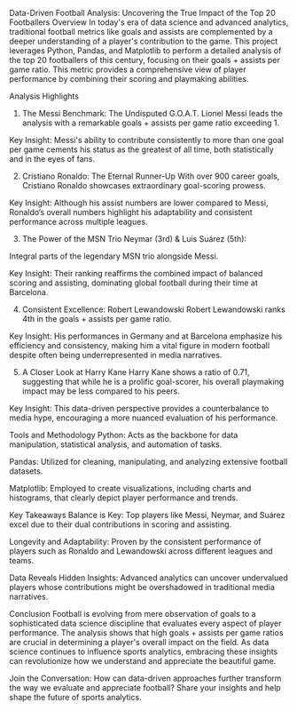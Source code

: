 Data-Driven Football Analysis: Uncovering the True Impact of the Top 20 Footballers
Overview
In today's era of data science and advanced analytics, traditional football metrics like goals and assists are complemented by a deeper understanding of a player's contribution to the game. This project leverages Python, Pandas, and Matplotlib to perform a detailed analysis of the top 20 footballers of this century, focusing on their goals + assists per game ratio. This metric provides a comprehensive view of player performance by combining their scoring and playmaking abilities.

Analysis Highlights
1. The Messi Benchmark: The Undisputed G.O.A.T.
Lionel Messi leads the analysis with a remarkable goals + assists per game ratio exceeding 1.

Key Insight: Messi's ability to contribute consistently to more than one goal per game cements his status as the greatest of all time, both statistically and in the eyes of fans.

2. Cristiano Ronaldo: The Eternal Runner-Up
With over 900 career goals, Cristiano Ronaldo showcases extraordinary goal-scoring prowess.

Key Insight: Although his assist numbers are lower compared to Messi, Ronaldo’s overall numbers highlight his adaptability and consistent performance across multiple leagues.

3. The Power of the MSN Trio
Neymar (3rd) & Luis Suárez (5th):

Integral parts of the legendary MSN trio alongside Messi.

Key Insight: Their ranking reaffirms the combined impact of balanced scoring and assisting, dominating global football during their time at Barcelona.

4. Consistent Excellence: Robert Lewandowski
Robert Lewandowski ranks 4th in the goals + assists per game ratio.

Key Insight: His performances in Germany and at Barcelona emphasize his efficiency and consistency, making him a vital figure in modern football despite often being underrepresented in media narratives.

5. A Closer Look at Harry Kane
Harry Kane shows a ratio of 0.71, suggesting that while he is a prolific goal-scorer, his overall playmaking impact may be less compared to his peers.

Key Insight: This data-driven perspective provides a counterbalance to media hype, encouraging a more nuanced evaluation of his performance.

Tools and Methodology
Python: Acts as the backbone for data manipulation, statistical analysis, and automation of tasks.

Pandas: Utilized for cleaning, manipulating, and analyzing extensive football datasets.

Matplotlib: Employed to create visualizations, including charts and histograms, that clearly depict player performance and trends.

Key Takeaways
Balance is Key: Top players like Messi, Neymar, and Suárez excel due to their dual contributions in scoring and assisting.

Longevity and Adaptability: Proven by the consistent performance of players such as Ronaldo and Lewandowski across different leagues and teams.

Data Reveals Hidden Insights: Advanced analytics can uncover undervalued players whose contributions might be overshadowed in traditional media narratives.

Conclusion
Football is evolving from mere observation of goals to a sophisticated data science discipline that evaluates every aspect of player performance. The analysis shows that high goals + assists per game ratios are crucial in determining a player's overall impact on the field. As data science continues to influence sports analytics, embracing these insights can revolutionize how we understand and appreciate the beautiful game.

Join the Conversation:
How can data-driven approaches further transform the way we evaluate and appreciate football? Share your insights and help shape the future of sports analytics.

